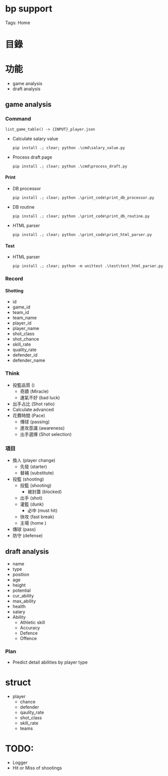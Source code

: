 # bp support

Tags: Home

# 目錄

# 功能

- game analysis
- draft analysis

## game analysis

### Command 

```
list_game_table() -> {INPUT}_player.json
```

- Calculate salary value
    ```
    pip install .; clear; python .\cmd\salary_value.py
    ```

- Process draft page
    ```
    pip install .; clear; python .\cmd\process_draft.py
    ```

#### Print

- DB processor
    ```
    pip install .; clear; python .\print_code\print_db_processor.py
    ```

- DB routine
    ```
    pip install .; clear; python .\print_code\print_db_routine.py
    ```

- HTML parser
    ```
    pip install .; clear; python .\print_code\print_html_parser.py
    ```

#### Test

- HTML parser
    ```
    pip install .; clear; python -m unittest .\test\test_html_parser.py
    ```

### Record

#### Shotting

- id
- game_id
- team_id
- team_name
- player_id
- player_name
- shot_class
- shot_chance
- skill_rate
- quality_rate
- defender_id
- defender_name

### Think

- 投籃品質 ()
    - 奇蹟 (Miracle)
    - 運氣不好 (bad luck)
- 出手占比 (Shot ratio)
- Calculate advanced
- 花費時間 (Pace)
    - 傳球 (passing)
    - 進攻意識 (awareness)
    - 出手選擇 (Shot selection)

### 項目

- 換人 (player change)
    - 先發 (starter)
    - 替補 (substitute)
- 投籃 (shooting)
    - 投籃 (shooting)
        - 被封蓋 (blocked)
    - 出手 (shot)
    - 灌籃 (dunk)
        - 必中 (must hit)
    - 快攻 (fast break)
    - 主場 (home )
- 傳球 (pass)
- 防守 (defense)

## draft analysis

- name
- type
- position
- age
- height
- potential
- cur_ability
- max_ability
- health
- salary
- Ability
    - Athletic skill
    - Accuracy
    - Defence
    - Offence

### Plan

- Predict detail abilities by player type

# struct

- player
    - chance
    - defender
    - qaulity_rate
    - shot_class
    - skill_rate
    - teams

# TODO:

- Logger
- Hit or Miss of shootings